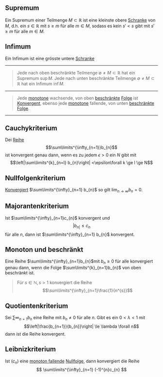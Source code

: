 
## Supremum
Ein Supremum einer Teilmenge $M \subset \mathbb R$ ist eine kleinste obere [Schranke](Schranken.md) von $M$, d.h. ein $s\in\mathbb R$ mit $s \ge m$ für alle $m\in M$, sodass es kein $s' < s$ gibt mit $s' \ge m$ für alle $m\in M$. 

## Infimum
Ein Infimum ist eine grösste untere [Schranke](Schranken.md)

---

> Jede nach oben beschränkte Teilmenge $\emptyset \not = M \subset \mathbb R$ hat ein Supremum $\sup M$.
> Jede nach unten beschränkte Teilmenge $\emptyset\not= M \subset\mathbb R$ hat ein Infimum $\inf M$.

---

> Jede [monotone](Folgen.md#Monotonie) wachsende, von oben [beschränkte](Mathe/Funktionen.md#Beschränkt) [Folge](Folgen.md) ist [Konvergent](Folgen.md#Konvergent%20und%20Divergent), ebenso jede [monotone](Folgen.md#Monotonie) fallende, von unten [beschränkte](Mathe/Funktionen.md#Beschränkt) [Folge](Folgen.md).


---
## Cauchykriterium 
Dei [Reihe](Reihe.md) 
$$\sum\limits^{\infty_{n=1}}b_{n}$$
ist konvergent genau dann, wenn es zu jedem $\epsilon > 0$ ein $N$ gibt mit 
$$\left|\sum\limits^{k}_{n=l} b_{n}\right| <\epsilon\forall k \ge l \ge N$$

## Nullfolgenkriterium

[Konvergiert](Konvergenz.md) $\sum\limits^{\infty}_{n=1} b_{n}$ so gilt $\lim_{n\to\infty} b_{n} = 0$.

## Majorantenkriterium
Ist $\sum\limits^{\infty}_{n=1}c_{n}$ konvergent und 
$$|b_{n|}\le c_{n}$$
für alle $n$, dann ist $\sum\limits^{\infty}_{n=1} b_{n}$ konvergent.

## Monoton und beschränkt
Eine Reihe $\sum\limits^{\infty}_{n=1}b_{n}$mit $b_{n} \ge 0$ für alle konvergiert genau dann, wenn die Folge $\sum\limits^{k}_{n=1}b_{n}$ von oben beschränkt ist. 

> Für $s\in\mathbb N, s > 1$ konvergiert die Reihe
> $$\sum\limits^{\infty}_{n=1}\frac{1}{n^{s}}$$

## Quotientenkriterium
Sei $\sum\limits{\infty}_{n=1} b_{n}$ eine Reihe mit $b_{n} \not = 0$ für alle $n$. Gibt es ein $0<\lambda<1$ mit
$$\left|\frac{b_{n+1}}{b_{n}}\right| \le \lambda \forall n$$
dann ist die Reihe konvergent.


## Leibnizkriterium

Ist $(c_{n})$ eine [monoton fallende](Mathe/Funktionen.md#Monoton%20Fallend) [Nullfolge](Nullfolge.md), dann konvergiert die Reihe
$$
\sum\limits^{\infty}_{n=1} (-1)^{n}c_{n}
$$
